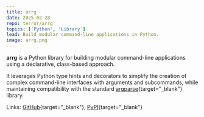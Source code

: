 ```yaml
---
title: arrg
date: 2025-02-28
repo: terror/arrg
topics: ['Python', 'Library']
lead: Build modular command-line applications in Python.
image: arrg.png
---
```


**arrg** is a Python library for building modular command-line applications
using a declarative, class-based approach.

It leverages Python type hints and decorators to simplify the creation of
complex command-line interfaces with arguments and subcommands, while
maintaining compatibility with the standard
[argparse](https://docs.python.org/3/library/argparse.html){target="\_blank"}
library.

Links: [GitHub](https://github.com/terror/arrg){target="\_blank"},
[PyPI](https://pypi.org/project/arrg/){target="\_blank"}
